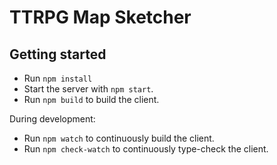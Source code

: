 # TTRPG Map Sketcher

## Getting started

* Run `npm install`
* Start the server with `npm start`.
* Run `npm build` to build the client.

During development:

* Run `npm watch` to continuously build the client.
* Run `npm check-watch` to continuously type-check the client.
